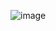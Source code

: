![image](https://github.com/Airijko/airijko.github.io/assets/108564192/017133bb-e734-4ebd-b28f-e5ee8a31ccdc)
